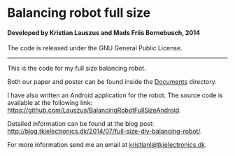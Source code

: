 # Balancing robot full size
#### Developed by Kristian Lauszus and Mads Friis Bornebusch, 2014

The code is released under the GNU General Public License.
_________

This is the code for my full size balancing robot.

Both our paper and poster can be found inside the [Documents](Documents) directory.

I have also written an Android application for the robot. The source code is available at the following link: <https://github.com/Lauszus/BalancingRobotFullSizeAndroid>.

Detailed information can be found at the blog post: <http://blog.tkjelectronics.dk/2014/07/full-size-diy-balancing-robot/>.

For more information send me an email at <kristianl@tkjelectronics.dk>.